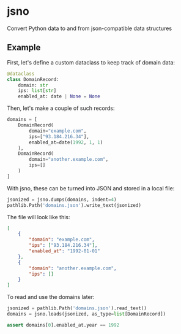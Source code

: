 # jsno
Convert Python data to and from json-compatible data structures

## Example


First, let's define a custom dataclass to keep track of domain data:

```py
@dataclass
class DomainRecord:
    domain: str
    ips: list[str]
    enabled_at: date | None = None
```

Then, let's make a couple of such records:

```py
domains = [
    DomainRecord(
        domain="example.com",
        ips=["93.184.216.34"],
        enabled_at=date(1992, 1, 1)
    ),
    DomainRecord(
        domain="another.example.com",
        ips=[]
    )
]
```

With jsno, these can be turned into JSON and stored in a local file:

```py
jsonized = jsno.dumps(domains, indent=4)
pathlib.Path('domains.json').write_text(jsonized)
```

The file will look like this:

```json
[
    {
        "domain": "example.com",
        "ips": ["93.184.216.34"],
        "enabled_at": "1992-01-01"
    },
    {
        "domain": "another.example.com",
        "ips": []
    }
]

```


To read and use the domains later:

```py
jsonized = pathlib.Path('domains.json').read_text()
domains = jsno.loads(jsonized, as_type=list[DomainRecord])

assert domains[0].enabled_at.year == 1992
```

